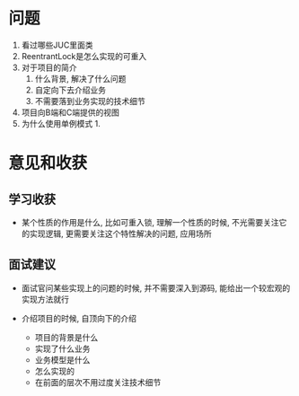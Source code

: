 # 问题

1. 看过哪些JUC里面类
2. ReentrantLock是怎么实现的可重入
3. 对于项目的简介
   1. 什么背景, 解决了什么问题
   2. 自定向下去介绍业务
   3. 不需要落到业务实现的技术细节
4. 项目向B端和C端提供的视图
5. 为什么使用单例模式
   1. 

# 意见和收获

## 学习收获

- 某个性质的作用是什么, 比如可重入锁, 理解一个性质的时候, 不光需要关注它的实现逻辑, 更需要关注这个特性解决的问题, 应用场所

## 面试建议

- 面试官问某些实现上的问题的时候, 并不需要深入到源码, 能给出一个较宏观的实现方法就行

- 介绍项目的时候, 自顶向下的介绍

  - 项目的背景是什么
  - 实现了什么业务
  - 业务模型是什么
  - 怎么实现的
  - 在前面的层次不用过度关注技术细节

  

 